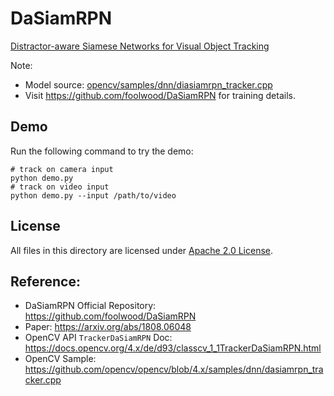 # DaSiamRPN

[Distractor-aware Siamese Networks for Visual Object Tracking](https://arxiv.org/abs/1808.06048)

Note:
- Model source: [opencv/samples/dnn/diasiamrpn_tracker.cpp](https://github.com/opencv/opencv/blob/ceb94d52a104c0c1287a43dfa6ba72705fb78ac1/samples/dnn/dasiamrpn_tracker.cpp#L5-L7)
- Visit https://github.com/foolwood/DaSiamRPN for training details.

## Demo

Run the following command to try the demo:
```shell
# track on camera input
python demo.py
# track on video input
python demo.py --input /path/to/video
```

## License

All files in this directory are licensed under [Apache 2.0 License](./LICENSE).

## Reference:

- DaSiamRPN Official Repository: https://github.com/foolwood/DaSiamRPN
- Paper: https://arxiv.org/abs/1808.06048
- OpenCV API `TrackerDaSiamRPN` Doc: https://docs.opencv.org/4.x/de/d93/classcv_1_1TrackerDaSiamRPN.html
- OpenCV Sample: https://github.com/opencv/opencv/blob/4.x/samples/dnn/dasiamrpn_tracker.cpp